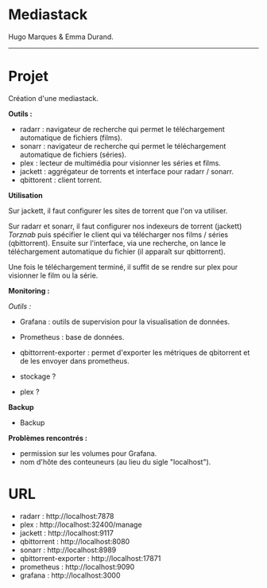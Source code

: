 # Mediastack

Hugo Marques & Emma Durand.
___

# Projet

Création d'une mediastack.

**Outils :**

* radarr : navigateur de recherche qui permet le téléchargement automatique de fichiers (films).
* sonarr : navigateur de recherche qui permet le téléchargement automatique de fichiers (séries).
* plex : lecteur de multimédia pour visionner les séries et films.
* jackett : aggrégateur de torrents et interface pour radarr / sonarr.
* qbittorent : client torrent.

**Utilisation**

Sur jackett, il faut configurer les sites de torrent que l'on va utiliser.

Sur radarr et sonarr, il faut configurer nos indexeurs de torrent (jackett) *Torznab* puis spécifier le client qui va télécharger nos films / séries (qbittorrent). Ensuite sur l'interface, via une recherche, on lance le téléchargement automatique du fichier (il apparaît sur qbittorrent).

Une fois le téléchargement terminé, il suffit de se rendre sur plex pour visionner le film ou la série.

**Monitoring :**

*Outils :*

* Grafana : outils de supervision pour la visualisation de données.
* Prometheus : base de données.
* qbittorrent-exporter : permet d'exporter les métriques de qbitorrent et de les envoyer dans prometheus.

* stockage ?
* plex ?

**Backup**

* Backup

**Problèmes rencontrés :**

- permission sur les volumes pour Grafana.
- nom d'hôte des conteuneurs (au lieu du sigle "localhost").

# URL

* radarr : http://localhost:7878
* plex : http://localhost:32400/manage
* jackett : http://localhost:9117
* qbittorrent : http://localhost:8080
* sonarr : http://localhost:8989
* qbittorrent-exporter : http://localhost:17871
* prometheus : http://localhost:9090
* grafana : http://localhost:3000
